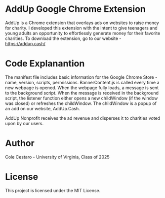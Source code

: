 # AddUp Google Chrome Extension
AddUp is a Chrome extension that overlays ads on websites to raise money for charity. I developed this extension with the intent to give teenagers and young adults an opportunity to effortlessly generate money for their favorite charities. To download the extension, go to our website - https://addup.cash/

# Code Explanantion
The manifest file includes basic information for the Google Chrome Store - name, version, scripts, permissions. BannerContent.js is called every time a new webpage is opened. When the webpage fully loads, a message is sent to the background script. When the message is received in the background script, the listener function either opens a new childWindow (if the window was closed) or refreshes the childWindow. The childWindow is a popup of an add on our website, AddUp.Cash.

AddUp Nonprofit receives the ad revenue and disperses it to charities voted upon by our users.

# Author
Cole Cestaro - University of Virginia, Class of 2025

# License
This project is licensed under the MIT License.
